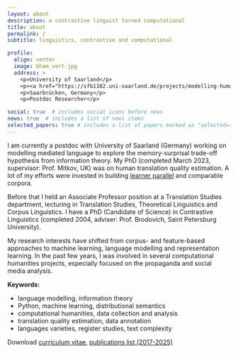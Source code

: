 ```yaml
---
layout: about
description: a contrastive linguist turned computational
title: about
permalink: /
subtitle: linguistics, contrastive and computational

profile:
  align: center
  image: bham_vert.jpg
  address: >
    <p>University of Saarland</p>
    <p><a href="https://sfb1102.uni-saarland.de/projects/modelling-human-translation-with-a-noisy-channel/" target="_blank">SFB B7 project</a></p>
    <p>Saarbrücken, Germany</p>
    <p>Postdoc Researcher</p>

social: true  # includes social icons before news
news: true  # includes a list of news items
selected_papers: true # includes a list of papers marked as "selected={true}
---
```

I am currently a postdoc with University of Saarland (Germany) working on modelling mediated language to explore the memory-surprisal trade-off hypothesis from information theory. 
My PhD (completed March 2023, supervisor: Prof. Mitkov, UK) was on human translation quality estimation. A lot of my efforts were invested in building <a href="https://www.rus-ltc.org/static/html/about.html" target="_blank">learner parallel</a> and comparable corpora. 

Before that I held an Associate Professor position at a Translation Studies department, lecturing in Translation Studies, Theoretical Linguistics and Corpus Linguistics.
I have a PhD (Candidate of Science) in Contrastive Linguistics (completed 2004, adviser: Prof. Brodovich, Saint Petersburg University).

My research interests have shifted from corpus- and feature-based approaches to machine learning, language modelling and representation learning.
In the past few years, I was involved in several computational humanities projects, especially focused on the propaganda and social media analysis.

**Keywords:**
<ul>
    <li>language modelling, information theory</li>
    <li>Python, machine learning, distributional semantics</li>
    <li>computational humanities, data collection and analysis</li>
    <li>translation quality estimation, data annotation</li>
    <li>languages varieties, register studies, text complexity</li>
</ul>
Download <a href="assets/pdf/12-June-2025_CV.pdf" target="blank">curriculum vitae</a>, 
<a href="assets/pdf/2017-2025_headed_multibib_biblatex.pdf" target="blank">publications list (2017-2025)</a>
<!--- ; <a href="../../../latex/kunilovskaya_europass_13Apr2022.pdf" target="blank">Europass</a> --->
